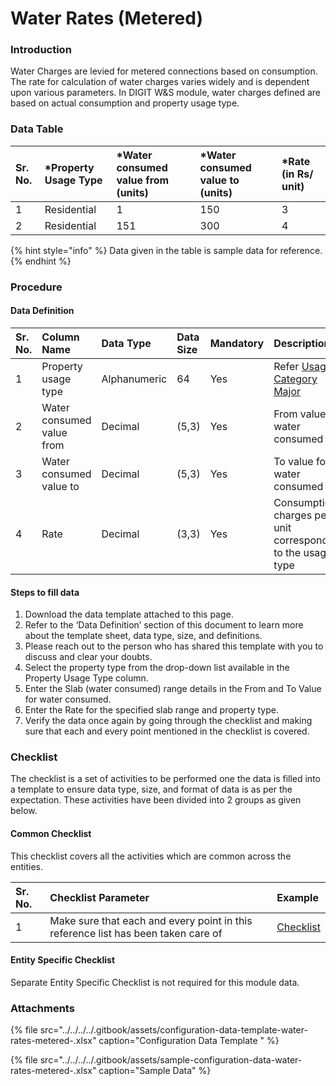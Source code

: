 # Water Rates \(Metered\)

### Introduction

Water Charges are levied for metered connections based on consumption. The rate for calculation of water charges varies widely and is dependent upon various parameters. In DIGIT W&S module, water charges defined are based on actual consumption and property usage type.

### Data Table

| Sr. No. | \*Property Usage Type | \*Water consumed value from \(units\) | \*Water consumed value to \(units\) | \*Rate \(in Rs/ unit\) |
| :--- | :--- | :--- | :--- | :--- |
|  1 | Residential |  1 | 150 | 3 |
|  2 | Residential |  151 | 300 | 4 |

{% hint style="info" %}
Data given in the table is sample data for reference.
{% endhint %}

### Procedure

#### Data Definition

| Sr. No. | Column Name | Data Type | Data Size | Mandatory | Description |
| :--- | :--- | :--- | :--- | :--- | :--- |
| 1 | Property usage type | Alphanumeric |  64 | Yes | Refer [Usage Category Major](../untitled-13/usage-category-major.md) |
| 2 | Water consumed value from | Decimal |  \(5,3\) | Yes | From value for water consumed |
| 3 | Water consumed value to | Decimal |  \(5,3\) | Yes | To value for water consumed |
| 4 | Rate | Decimal |  \(3,3\) | Yes | Consumption charges per unit corresponding to the usage type |

#### Steps to fill data

1. Download the data template attached to this page.
2. Refer to the ‘Data Definition’ section of this document to learn more about the template sheet, data type, size, and definitions.
3. Please reach out to the person who has shared this template with you to discuss and clear your doubts.
4. Select the property type from the drop-down list available in the Property Usage Type column.
5. Enter the Slab \(water consumed\) range details in the From and To Value for water consumed.
6. Enter the Rate for the specified slab range and property type.
7. Verify the data once again by going through the checklist and making sure that each and every point mentioned in the checklist is covered.

### Checklist

The checklist is a set of activities to be performed one the data is filled into a template to ensure data type, size, and format of data is as per the expectation. These activities have been divided into 2 groups as given below.

#### Common Checklist

This checklist covers all the activities which are common across the entities.

| Sr. No. | Checklist Parameter | Example |
| :--- | :--- | :--- |
| 1 | Make sure that each and every point in this reference list has been taken care of | [Checklist](../untitled-1/checklist.md) |

#### Entity Specific Checklist

Separate Entity Specific Checklist is not required for this module data.

### Attachments

{% file src="../../../../.gitbook/assets/configuration-data-template-water-rates-metered-.xlsx" caption="Configuration Data Template " %}

{% file src="../../../../.gitbook/assets/sample-configuration-data-water-rates-metered-.xlsx" caption="Sample Data" %}

